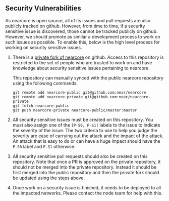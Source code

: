 ## Security Vulnerabilities

As nearcore is open source, all of its issues and pull requests are also
publicly tracked on github.  However, from time to time, if a security sensitive
issue is discovered, those cannot be tracked publicly on github.  However, we
should promote as similar a development process to work on such issues as
possible.  To enable this, below is the high level process for working on
security sensitive issues.

1. There is a [private fork of
   nearcore](https://github.com/near/nearcore-private) on github.  Access to
   this repository is restricted to the set of people who are trusted to work on
   and have knowledge about security sensitive issues pertaining to nearcore.

   This repository can manually synced with the public nearcore repository using
   the following commands:

       git remote add nearcore-public git@github.com:near/nearcore
       git remote add nearcore-private git@github.com:near/nearcore-private
       git fetch nearcore-public
       git push nearcore-private nearcore-public/master:master

2. All security sensitive issues must be created on this repository.  You must
   also assign one of the `[P-S0, P-S1]` labels to the issue to indicate the severity
   of the issue.  The two criteria to use to help you judge the severity are
   ease of carrying out the attack and the impact of the attack.  An attack that
   is easy to do or can have a huge impact should have the `P-S0` label and `P-S1`
   otherwise.

3. All security sensitive pull requests should also be created on this
   repository.  Note that once a PR is approved on the private repository, it
   should not be merged into the private repository.  Instead it should be first
   merged into the public repository and then the private fork should be updated
   using the steps above.

4. Once work on a security issue is finished, it needs to be deployed to all the
   impacted networks.  Please contact the node team for help with this.
